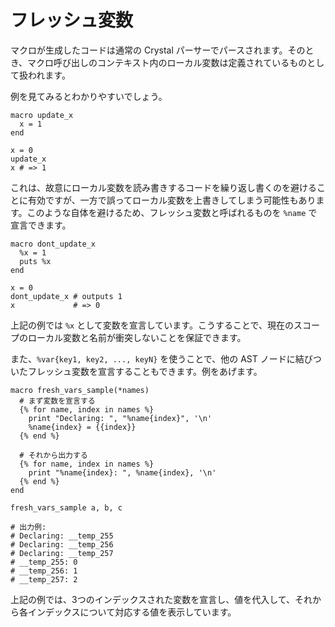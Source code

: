 # フレッシュ変数

マクロが生成したコードは通常の Crystal パーサーでパースされます。そのとき、マクロ呼び出しのコンテキスト内のローカル変数は定義されているものとして扱われます。

例を見てみるとわかりやすいでしょう。

```crystal
macro update_x
  x = 1
end

x = 0
update_x
x # => 1
```

これは、故意にローカル変数を読み書きするコードを繰り返し書くのを避けることに有効ですが、一方で誤ってローカル変数を上書きしてしまう可能性もあります。このような自体を避けるため、フレッシュ変数と呼ばれるものを `%name` で宣言できます。

```crystal
macro dont_update_x
  %x = 1
  puts %x
end

x = 0
dont_update_x # outputs 1
x             # => 0
```

上記の例では `%x` として変数を宣言しています。こうすることで、現在のスコープのローカル変数と名前が衝突しないことを保証できます。

また、`%var{key1, key2, ..., keyN}` を使うことで、他の AST ノードに結びついたフレッシュ変数を宣言することもできます。例をあげます。

```crystal
macro fresh_vars_sample(*names)
  # まず変数を宣言する
  {% for name, index in names %}
    print "Declaring: ", "%name{index}", '\n'
    %name{index} = {{index}}
  {% end %}

  # それから出力する
  {% for name, index in names %}
    print "%name{index}: ", %name{index}, '\n'
  {% end %}
end

fresh_vars_sample a, b, c

# 出力例:
# Declaring: __temp_255
# Declaring: __temp_256
# Declaring: __temp_257
# __temp_255: 0
# __temp_256: 1
# __temp_257: 2
```

上記の例では、3つのインデックスされた変数を宣言し、値を代入して、それから各インデックスについて対応する値を表示しています。
